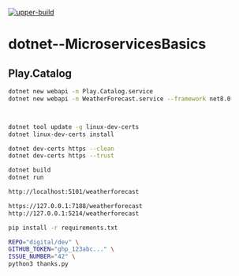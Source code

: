 [![upper-build](https://github.com/shipsolid/app.weatherforecast/actions/workflows/upper-build.yml/badge.svg)](https://github.com/shipsolid/app.weatherforecast/actions/workflows/upper-build.yml)

# dotnet--MicroservicesBasics

## Play.Catalog

```sh
dotnet new webapi -n Play.Catalog.service
dotnet new webapi -n WeatherForecast.service --framework net8.0



dotnet tool update -g linux-dev-certs
dotnet linux-dev-certs install

dotnet dev-certs https --clean
dotnet dev-certs https --trust

dotnet build
dotnet run

http://localhost:5101/weatherforecast

https://127.0.0.1:7188/weatherforecast
http://127.0.0.1:5214/weatherforecast
```

```sh
pip install -r requirements.txt

REPO="digital/dev" \
GITHUB_TOKEN="ghp_123abc..." \
ISSUE_NUMBER="42" \
python3 thanks.py


```
